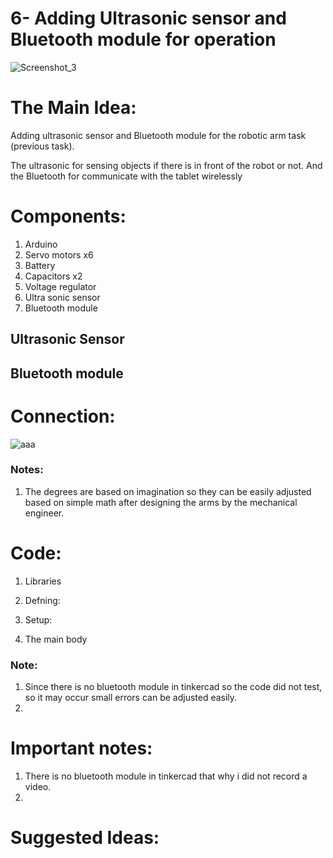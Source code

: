 # 6- Adding Ultrasonic sensor and Bluetooth module for operation


![Screenshot_3](https://user-images.githubusercontent.com/85455361/124705407-4b38b880-defe-11eb-9f68-1afa998dbb38.jpg)

# The Main Idea:

Adding ultrasonic sensor and Bluetooth module for the robotic arm task (previous task). 

The ultrasonic for sensing objects if there is in front of the robot or not.
And the Bluetooth for communicate with the tablet wirelessly

# Components:

1. Arduino 
2. Servo motors x6
3. Battery
4. Capacitors x2
5. Voltage regulator 
6. Ultra sonic sensor
7. Bluetooth module

## Ultrasonic Sensor

## Bluetooth module 

# Connection:

![aaa](https://user-images.githubusercontent.com/85455361/124711475-cbfbb280-df06-11eb-9788-6bbc21646dea.jpg)


### Notes:

1. The degrees are based on imagination so they can be easily adjusted based on simple math after designing the arms by the mechanical engineer. 

# Code:

1. Libraries 

2. Defning:

3. Setup:

4. The main body 

### Note:

1. Since there is no bluetooth module in tinkercad so the code did not test, so it may occur small errors can be adjusted easily.
2. 
# Important notes:

1. There is no bluetooth module in tinkercad that why i did not record a video.
2. 


# Suggested Ideas: 
###  
